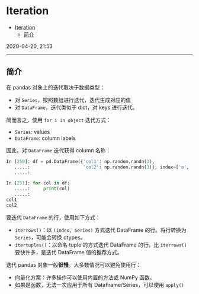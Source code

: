 # Iteration

- [Iteration](#iteration)
  - [简介](#%e7%ae%80%e4%bb%8b)

2020-04-20, 21:53
***

## 简介

在 pandas 对象上的迭代取决于数据类型：

- 对 `Series`，按照数组进行迭代，迭代生成对应的值
- 对 `DataFrame`，迭代类似于 dict，对 keys 进行迭代。

简而言之，使用 `for i in object` 迭代方式：

- `Series`: values
- `DataFrame`: column labels

因此，对 `DataFrame` 迭代获得 column 名称：

```py
In [250]: df = pd.DataFrame({'col1': np.random.randn(3),
   .....:                    'col2': np.random.randn(3)}, index=['a', 'b', 'c'])
   .....:

In [251]: for col in df:
   .....:     print(col)
   .....:
col1
col2
```

要迭代 `DataFrame` 的行，使用如下方式：

- `iterrows()`：以 `(index, Series)` 方式迭代 DataFrame 的行。将行转换为 `Series`，可能会转换 dtypes。
- `itertuples()`：以命名 tuple 的方式迭代 DataFrame 的行。比 `iterrows()` 要快许多，是迭代 DataFrame 值的推荐方式。

迭代 pandas 对象一般**很慢**。大多数情况可以避免使用行：

- 向量化方案：许多操作可以使用内置的方法或 NumPy 函数。
- 如果是函数，无法一次应用于所有 DataFrame/Series，可以使用 `apply()`
